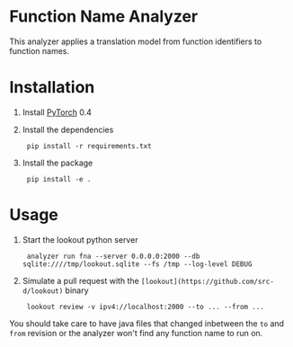 # Function Name Analyzer

This analyzer applies a translation model from function identifiers to function names.

# Installation

1. Install [PyTorch](https://pytorch.org/) 0.4
2. Install the dependencies

        pip install -r requirements.txt
3. Install the package

        pip install -e .

# Usage

1. Start the lookout python server

        analyzer run fna --server 0.0.0.0:2000 --db sqlite:////tmp/lookout.sqlite --fs /tmp --log-level DEBUG
2. Simulate a pull request with the `[lookout](https://github.com/src-d/lookout)` binary

        lookout review -v ipv4://localhost:2000 --to ... --from ...

You should take care to have java files that changed inbetween the `to` and `from` revision or the
analyzer won't find any function name to run on.
